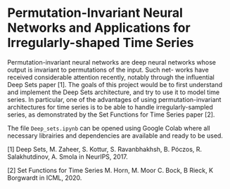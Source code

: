 # Permutation-Invariant Neural Networks and Applications for Irregularly-shaped Time Series

Permutation-invariant neural networks are deep neural networks whose output is invariant to permutations of the input. Such net- works have received considerable attention recently, notably through the influential Deep Sets paper [1]. The goals of this project would be to first understand and implement the Deep Sets architecture, and try to use it to model time series. In particular, one of the advantages of using permutation-invariant architectures for time series is to be able to handle irregularly-sampled series, as demonstrated by the Set Functions for Time Series paper [2].

The file `Deep_sets.ipynb` can be opened using Google Colab where all necessary librairies and dependencies are available and ready to be used.

[1] Deep Sets, M. Zaheer, S. Kottur, S. Ravanbhakhsh, B. Póczos, R. Salakhutdinov, A. Smola in NeurIPS, 2017.

[2] Set Functions for Time Series M. Horn, M. Moor C. Bock, B Rieck, K Borgwardt in ICML, 2020.

